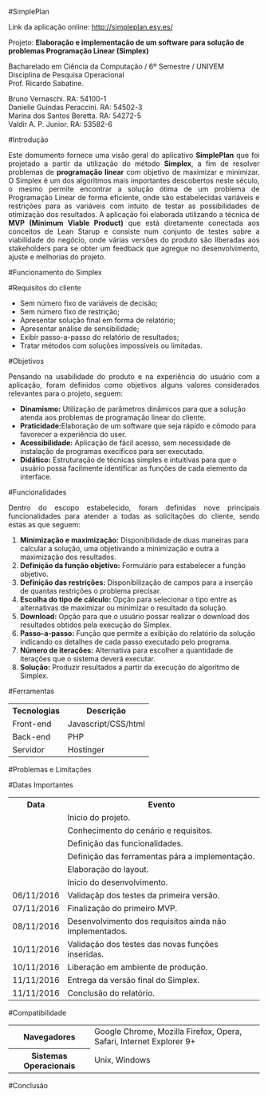 #SimplePlan

Link da aplicação online: http://simpleplan.esy.es/ 

Projeto: <strong>Elaboração e implementação de um software para solução de problemas  Programação Linear (Simplex)</strong>

Bacharelado em Ciência da Computação / 6º Semestre / UNIVEM </br>
Disciplina de Pesquisa Operacional</br>
Prof. Ricardo Sabatine.

Bruno Vernaschi.                    RA: 54100-1<br/>
Danielle Guindas Peraccini.        	RA: 54502-3<br/>
Marina dos Santos Beretta.          RA: 54272-5<br/>
Valdir A. P. Junior.                RA: 53582-6<br/>

#Introdução
<p align="justify">Este domumento fornece uma visão geral do aplicativo <strong>SimplePlan</strong> que foi projetado a partir da utilização do método <strong>Simplex</strong>, a fim de resolver problemas de <strong>programação linear</strong> com objetivo de maximizar e minimizar.
O Simplex é um dos algoritmos mais importantes descobertos neste século, o mesmo permite encontrar a solução ótima de um problema de Programação Linear de forma eficiente, onde são estabelecidas variáveis e restrições para as variáveis com intuito de testar as possibilidades de otimização dos resultados.
A aplicação foi elaborada utilizando a técnica de <strong>MVP  (Minimum Viable Product)</strong> que está diretamente conectada aos conceitos de Lean Starup e consiste num conjunto de testes sobre a viabilidade do negócio, onde várias versões do produto são liberadas aos stakeholders para se obter um feedback que agregue no desenvolvimento, ajuste e melhorias do projeto.</p>

#Funcionamento do Simplex

#Requisitos do cliente

<ul>
<li>Sem número fixo de variáveis de decisão;</li>
<li>Sem número fixo de restrição;</li>
<li>Apresentar solução final em forma de relatório;</li>
<li>Apresentar análise de sensibilidade;</li>
<li>Exibir passo-a-passo do relatório de resultados;</li>
<li>Tratar métodos com soluções impossíveis ou limitadas.</li>
</ul>


#Objetivos
<p align="justify">Pensando na usabilidade do produto e na experiência do usuário com a aplicação, foram definidos como objetivos alguns valores considerados relevantes para o projeto, seguem:</p>
<ul>
<li><strong>Dinamismo:</strong> Utilização de parâmetros dinâmicos para que a solução atenda aos problemas de programação linear do cliente.</li>
<li><strong>Praticidade:</strong >Elaboração de um software que seja rápido e cômodo para favorecer a experiência do user. </li>
<li><strong>Acessibilidade:</strong> Aplicação de fácil acesso, sem necessidade de instalação de programas execíficos para ser executado.</li>
<li><strong>Didático:</strong> Estruturação de técnicas simples e intuitivas para que o usuário possa facilmente identificar as funções de cada elemento da interface. </li>
</ul>

#Funcionalidades
<p align="justify">Dentro do escopo estabelecido, foram definidas nove principais funcionalidades para atender a todas as solicitações do cliente, sendo estas as que seguem:</p>
<ol>
<li><strong>Minimização e maximização:</strong> Disponibilidade de duas maneiras para calcular a solução, uma objetivando a minimização e outra a maximização dos resultados.</li>
<li><strong>Definição da função objetivo:</strong> Formulário para estabelecer a função objetivo.</li>
<li><strong>Definição das restrições:</strong> Disponibilização de campos para a inserção de quantas restrições o problema precisar.</li>
<li><strong>Escolha do tipo de cálculo:</strong> Opção para selecionar o tipo entre as alternativas de maximizar ou minimizar o resultado da solução.</li>
<li><strong>Download:</strong> Opção para que o usuário possar realizar o download dos resultados obtidos pela execução do Simplex.</li>
<li><strong>Passo-a-passo:</strong> Função que permite a exibição do relatório da solução indicando os detalhes de cada passo executado pelo programa.</li>
<li><strong>Número de iterações:</strong> Alternativa para escolher a quantidade de iterações que o sistema deverá executar.</li>
<li><strong>Solução:</strong> Produzir resultados a partir da execução do algoritmo de Simplex. </li>
</ol>

#Ferramentas
<table>
  <tr>
    <th>Tecnologias</th>
    <th>Descrição</th>
     </tr>
  <tr>
  <td>Front-end</td>
  <td>Javascript/CSS/html</td>
  </tr>
 <tr>
  <td>Back-end</td>
  <td>PHP</td>
  </tr>
 <tr>
  <td>Servidor</td>
  <td>Hostinger</td>
  </tr>

</table>

#Problemas e Limitações



#Datas Importantes 

<table>
  <tr>
    <th>Data</th>
    <th>Evento</th>
      </tr>
  <tr>
    <td></td>
    <td>Inicio do projeto.</td>   
  </tr>
  <tr>
    <td></td>
    <td>Conhecimento do cenário e requisitos.</td>   
  </tr>
  <tr>
    <td></td>
    <td>Definição das funcionalidades.</td>   
  </tr>
  <tr>
    <td></td>
    <td>Definição das ferramentas pára a implementação.</td>   
  </tr>
  <tr>
    <td></td>
    <td>Elaboração do layout.</td>   
  </tr>
  <tr>
    <td></td>
    <td>Inicio do desenvolvimento.</td>   
  </tr>
  <tr>
    <td>06/11/2016</td>
    <td>Validaçãp dos testes da primeira versão.</td>   
  </tr>
  <tr>
    <td>07/11/2016</td>
    <td>Finalização do primeiro MVP.</td>   
  </tr> 
  <tr>
    <td>08/11/2016</td>
    <td>Desenvolvimento  dos requisitos ainda não implementados. </td>   
  </tr> 
  <tr>
    <td>10/11/2016</td>
    <td>Validação dos testes das novas funções inseridas.</td>   
  </tr>  
  <tr>
    <td>10/11/2016</td>
    <td>Liberação em ambiente de produção.</td>   
  </tr> 
  <tr>
    <td>11/11/2016</td>
    <td>Entrega da versão final do Simplex.</td>   
  </tr>
    <tr>
    <td>11/11/2016</td>
    <td>Conclusão do relatório.</td>   
  </tr>
</table>

#Compatibilidade
<table>
  <tr>
    <th>Navegadores</th>
    <td>Google Chrome, Mozilla Firefox, Opera, Safari, Internet Explorer 9+</td>
    </tr>
  <tr>
  <th>Sistemas Operacionais</th>
  <td>Unix, Windows</td>
  </tr>
</table>

#Conclusão



